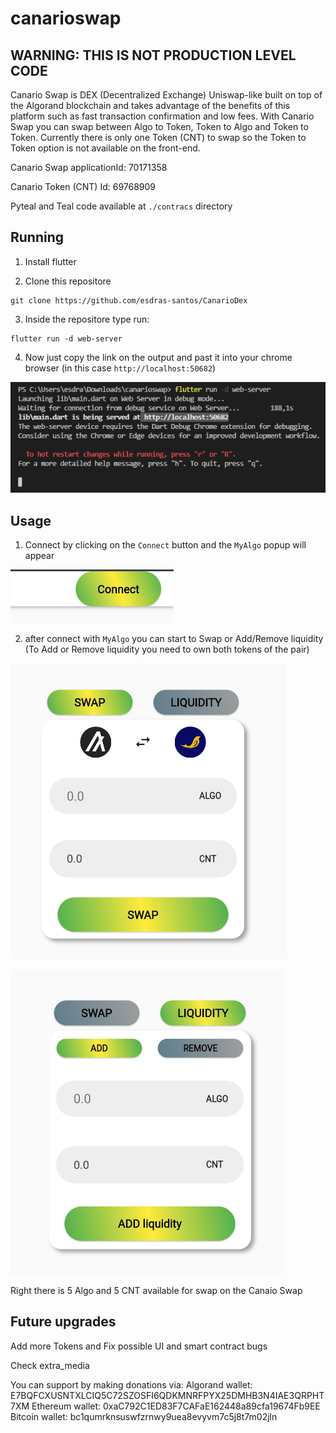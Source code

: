 # canarioswap

## WARNING: THIS IS NOT PRODUCTION LEVEL CODE

Canario Swap is DEX (Decentralized Exchange) Uniswap-like built on top of the Algorand blockchain and takes advantage of the benefits of this platform such as fast transaction confirmation and low fees. With Canario Swap you can swap between Algo to Token, Token to Algo and Token to Token. Currently there is only one Token (CNT) to swap so the Token to Token option is not available on the front-end.

Canario Swap applicationId: 70171358

Canario Token (CNT) Id: 69768909

Pyteal and Teal code available at `./contracs` directory

## Running

1. Install flutter

2. Clone this repositore

```shell
git clone https://github.com/esdras-santos/CanarioDex
```

3. Inside the repositore type run: 
```shell
flutter run -d web-server
```

4. Now just copy the link on the output  and past it into your chrome browser (in this case `http://localhost:50682`)

![alt text](https://github.com/esdras-santos/CanarioDex/blob/master/extra_media/running.PNG?raw=true)

## Usage

1. Connect by clicking on the `Connect` button and the `MyAlgo` popup will appear

![alt text](https://github.com/esdras-santos/CanarioDex/blob/master/extra_media/connect.PNG?raw=true)

2. after connect with `MyAlgo` you can start to Swap or Add/Remove liquidity (To Add or Remove liquidity you need to own both tokens of the pair)

![alt text](https://github.com/esdras-santos/CanarioDex/blob/master/extra_media/swap.PNG?raw=true)

![alt text](https://github.com/esdras-santos/CanarioDex/blob/master/extra_media/liquidity.PNG?raw=true)

Right there is 5 Algo and 5 CNT available for swap on the Canaio Swap 

## Future upgrades

Add more Tokens and Fix possible UI and smart contract bugs


Check extra_media

You can support by making donations via:
Algorand wallet: E7BQFCXUSNTXLCIQ5C72SZOSFI6QDKMNRFPYX25DMHB3N4IAE3QRPHT7XM
Ethereum wallet: 0xaC792C1ED83F7CAFaE162448a89cfa19674Fb9EE
Bitcoin wallet: bc1qumrknsuswfzrnwy9uea8evyvm7c5j8t7m02jln

